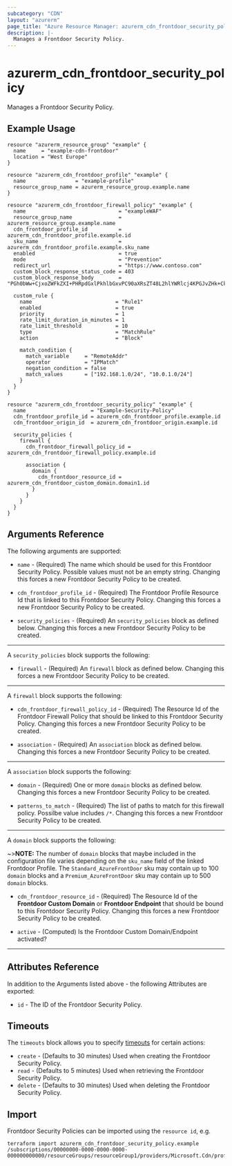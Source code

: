```yaml
---
subcategory: "CDN"
layout: "azurerm"
page_title: "Azure Resource Manager: azurerm_cdn_frontdoor_security_policy"
description: |-
  Manages a Frontdoor Security Policy.
---
```


# azurerm_cdn_frontdoor_security_policy

Manages a Frontdoor Security Policy.

## Example Usage

```hcl
resource "azurerm_resource_group" "example" {
  name     = "example-cdn-frontdoor"
  location = "West Europe"
}

resource "azurerm_cdn_frontdoor_profile" "example" {
  name                = "example-profile"
  resource_group_name = azurerm_resource_group.example.name
}

resource "azurerm_cdn_frontdoor_firewall_policy" "example" {
  name                              = "exampleWAF"
  resource_group_name               = azurerm_resource_group.example.name
  cdn_frontdoor_profile_id          = azurerm_cdn_frontdoor_profile.example.id
  sku_name                          = azurerm_cdn_frontdoor_profile.example.sku_name
  enabled                           = true
  mode                              = "Prevention"
  redirect_url                      = "https://www.contoso.com"
  custom_block_response_status_code = 403
  custom_block_response_body        = "PGh0bWw+CjxoZWFkZXI+PHRpdGxlPkhlbGxvPC90aXRsZT48L2hlYWRlcj4KPGJvZHk+CkhlbGxvIHdvcmxkCjwvYm9keT4KPC9odG1sPg=="

  custom_rule {
    name                           = "Rule1"
    enabled                        = true
    priority                       = 1
    rate_limit_duration_in_minutes = 1
    rate_limit_threshold           = 10
    type                           = "MatchRule"
    action                         = "Block"

    match_condition {
      match_variable     = "RemoteAddr"
      operator           = "IPMatch"
      negation_condition = false
      match_values       = ["192.168.1.0/24", "10.0.1.0/24"]
    }
  }
}

resource "azurerm_cdn_frontdoor_security_policy" "example" {
  name                     = "Example-Security-Policy"
  cdn_frontdoor_profile_id = azurerm_cdn_frontdoor_profile.example.id
  cdn_frontdoor_origin_id  = azurerm_cdn_frontdoor_origin.example.id

  security_policies {
    firewall {
      cdn_frontdoor_firewall_policy_id = azurerm_cdn_frontdoor_firewall_policy.example.id

      association {
        domain {
          cdn_frontdoor_resource_id = azurerm_cdn_frontdoor_custom_domain.domain1.id
        }
      }
    }
  }
}
```

## Arguments Reference

The following arguments are supported:

* `name` - (Required) The name which should be used for this Frontdoor Security Policy. Possible values must not be an empty string. Changing this forces a new Frontdoor Security Policy to be created.

* `cdn_frontdoor_profile_id` - (Required) The Frontdoor Profile Resource Id that is linked to this Frontdoor Security Policy. Changing this forces a new Frontdoor Security Policy to be created.

* `security_policies` - (Required) An `security_policies` block as defined below. Changing this forces a new Frontdoor Security Policy to be created.

---

A `security_policies` block supports the following:

* `firewall` - (Required) An `firewall` block as defined below. Changing this forces a new Frontdoor Security Policy to be created.

---

A `firewall` block supports the following:

* `cdn_frontdoor_firewall_policy_id` - (Required) The Resource Id of the Frontdoor Firewall Policy that should be linked to this Frontdoor Security Policy. Changing this forces a new Frontdoor Security Policy to be created.

* `association` - (Required) An `association` block as defined below. Changing this forces a new Frontdoor Security Policy to be created.

---

A `association` block supports the following:

* `domain` - (Required) One or more `domain` blocks as defined below. Changing this forces a new Frontdoor Security Policy to be created.

* `patterns_to_match` - (Required) The list of paths to match for this firewall policy. Possilbe value includes `/*`. Changing this forces a new Frontdoor Security Policy to be created.

---

A `domain` block supports the following:

~>**NOTE:** The number of `domain` blocks that maybe included in the configuration file varies depending on the `sku_name` field of the linked Frontdoor Profile. The `Standard_AzureFrontDoor` sku may contain up to 100 `domain` blocks and a `Premium_AzureFrontDoor` sku may contain up to 500 `domain` blocks.

* `cdn_frontdoor_resource_id` - (Required) The Resource Id of the **Frontdoor Custom Domain** or **Frontdoor Endpoint** that should be bound to this Frontdoor Security Policy. Changing this forces a new Frontdoor Security Policy to be created.

* `active` - (Computed) Is the Frontdoor Custom Domain/Endpoint activated?

---

## Attributes Reference

In addition to the Arguments listed above - the following Attributes are exported:

* `id` - The ID of the Frontdoor Security Policy.

## Timeouts

The `timeouts` block allows you to specify [timeouts](https://www.terraform.io/docs/configuration/resources.html#timeouts) for certain actions:

* `create` - (Defaults to 30 minutes) Used when creating the Frontdoor Security Policy.
* `read` - (Defaults to 5 minutes) Used when retrieving the Frontdoor Security Policy.
* `delete` - (Defaults to 30 minutes) Used when deleting the Frontdoor Security Policy.

## Import

Frontdoor Security Policies can be imported using the `resource id`, e.g.

```shell
terraform import azurerm_cdn_frontdoor_security_policy.example /subscriptions/00000000-0000-0000-0000-000000000000/resourceGroups/resourceGroup1/providers/Microsoft.Cdn/profiles/profile1/securityPolicies/policy1
```
